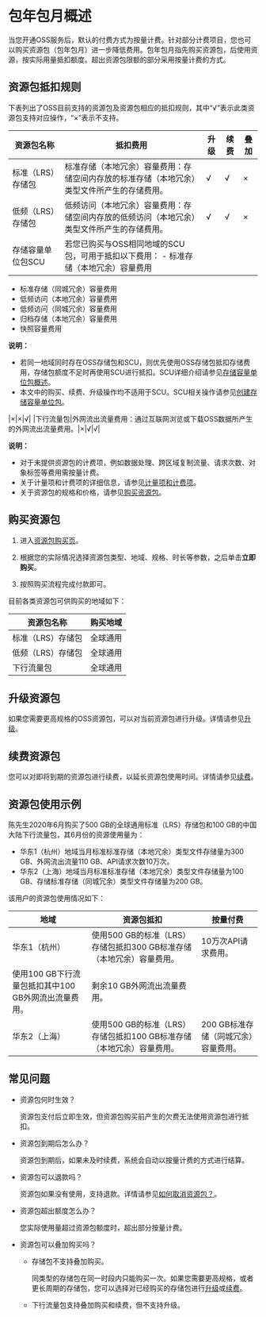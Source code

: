 # 包年包月概述

当您开通OSS服务后，默认的付费方式为按量计费。针对部分计费项目，您也可以购买资源包（包年包月）进一步降低费用。包年包月指先购买资源包，后使用资源，按实际用量抵扣额度。超出资源包限额的部分采用按量计费的方式。

## 资源包抵扣规则

下表列出了OSS目前支持的资源包及资源包相应的抵扣规则，其中“√”表示此类资源包支持对应操作，“×”表示不支持。

|资源包名称|抵扣费用|升级|续费|叠加|
|-----|----|--|--|--|
|标准（LRS）存储包|标准存储（本地冗余）容量费用：存储空间内存放的标准存储（本地冗余）类型文件所产生的存储费用。|√|√|×|
|低频（LRS）存储包|低频访问（本地冗余）容量费用：存储空间内存放的低频访问（本地冗余）类型文件所产生的存储费用。|√|√|×|
|存储容量单位包SCU|若您已购买与OSS相同地域的SCU包，可用于抵扣以下费用： -   标准存储（本地冗余）容量费用
-   标准存储（同城冗余）容量费用
-   低频访问（本地冗余）容量费用
-   低频访问（同城冗余）容量费用
-   归档存储（本地冗余）容量费用
-   快照容量费用

**说明：**

-   若同一地域同时存在OSS存储包和SCU，则优先使用OSS存储包抵扣存储费用，存储包额度不足时再使用SCU进行抵扣。SCU详细介绍请参见[存储容量单位包概述](/intl.zh-CN/块存储/存储容量单位包/存储容量单位包概述.md)。
-   本文中的购买、续费、升级操作均不适用于SCU。SCU相关操作请参见[创建存储容量单位包](/intl.zh-CN/块存储/存储容量单位包/创建存储容量单位包.md)。

|×|×|√|
|下行流量包|外网流出流量费用：通过互联网浏览或下载OSS数据所产生的外网流出流量费用。|×|√|√|

**说明：**

-   对于未提供资源包的计费项，例如数据处理、跨区域复制流量、请求次数、对象标签等费用需按量计费。
-   关于计量项和计费项的详细信息，请参见[计量项和计费项](/intl.zh-CN/计量计费/计量项和计费项/概述.md)。
-   关于资源包的规格和价格，请参见[购买资源包](https://common-buy-intl.alibabacloud.com/?spm=5176.8465980.bucket-list.2.11df6765PslE4M&commodityCode=oss_bag_intl#/buy)。

## 购买资源包

1.  进入[资源包购买页](https://common-buy-intl.alibabacloud.com/?spm=5176.8465980.bucket-list.2.11df6765PslE4M&commodityCode=oss_bag_intl#/buy)。

2.  根据您的实际情况选择资源包类型、地域、规格、时长等参数，之后单击**立即购买**。

3.  按照购买流程完成付款即可。


目前各类资源包可供购买的地域如下：

|资源包名称|购买地域|
|-----|----|
|标准（LRS）存储包|全球通用|
|低频（LRS）存储包|全球通用|
|下行流量包|全球通用|

## 升级资源包

如果您需要更高规格的OSS资源包，可以对当前资源包进行升级。详情请参见[升级](/intl.zh-CN/计量计费/计费方式/包年包月/升级.md)。

## 续费资源包

您可以对即将到期的资源包进行续费，以延长资源包使用时间。详情请参见[续费](/intl.zh-CN/计量计费/计费方式/包年包月/续费.md)。

## 资源包使用示例

陈先生2020年6月购买了500 GB的全球通用标准（LRS）存储包和100 GB的中国大陆下行流量包，其6月份的资源使用量为：

-   华东1（杭州）地域当月标准标准存储（本地冗余）类型文件存储量为300 GB、外网流出流量110 GB、API请求次数10万次。
-   华东2（上海）地域当月标准标准存储（本地冗余）类型文件存储量为100 GB、存储标准存储（同城冗余）类型文件存储量为200 GB。

该用户的资源包使用情况如下：

|地域|资源包抵扣|按量付费|
|--|-----|----|
|华东1（杭州）|使用500 GB的标准（LRS）存储包抵扣300 GB标准存储（本地冗余）容量费用。|10万次API请求费用。|
|使用100 GB下行流量包抵扣其中100 GB外网流出流量费用。|剩余10 GB外网流出流量费用。|
|华东2（上海）|使用500 GB的标准（LRS）存储包抵扣100 GB标准存储（本地冗余）容量费用。|200 GB标准存储（同城冗余）容量费用。|

## 常见问题

-   资源包何时生效？

    资源包支付后立即生效，但资源包购买前产生的欠费无法使用资源包进行抵扣。

-   资源包到期后怎么办？

    资源包到期后，如果未及时续费，系统会自动以按量计费的方式进行结算。

-   资源包可以退款吗？

    资源包如果没有使用，支持退款。详情请参见[如何取消资源包？](/intl.zh-CN/计量计费/常见问题/如何取消资源包？.md)。

-   资源包超出额度怎么办？

    您实际使用量超过资源包额度时，超出部分按量计费。

-   资源包可以叠加购买吗？
    -   存储包不支持叠加购买。

        同类型的存储包在同一时段内只能购买一次。如果您需要更高规格，或者更长周期的存储包，您可以选择对已经购买的存储包进行[升级](#section_nnt_zug_lsv)或[续费](#section_axy_bot_o4m)。

    -   下行流量包支持叠加购买和续费，但不支持升级。

